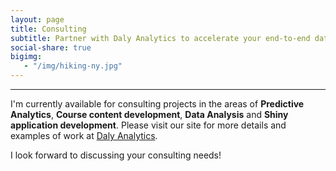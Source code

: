 ```yaml
---
layout: page
title: Consulting
subtitle: Partner with Daly Analytics to accelerate your end-to-end data science projects
social-share: true
bigimg:
   - "/img/hiking-ny.jpg"
---
```


---------------

I'm currently available for consulting projects in the areas of **Predictive Analytics**, **Course content development**, **Data Analysis** and **Shiny application development**. Please visit our site for more details and examples of work at [Daly Analytics](http://dalyanalytics.com/). 

I look forward to discussing your consulting needs!
